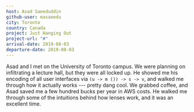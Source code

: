 ```yaml
---
host: Asad Saeeduddin
github-user: masaeedu
city: Toronto
country: Canada
project: Just Hanging Out
project-url: "#"
arrival-date: 2019-08-03
departure-date: 2019-08-03
---
```


Asad and I met on the University of Toronto campus. We were planning on
infiltrating a lecture hall, but they were all locked up. He showed me his
encoding of all user interfaces via `(u -> m ()) -> s -> v`, and walked me
through how it actually works --- pretty dang cool. We grabbed coffee, and Asad
saved me a few hundred bucks per year in AWS costs. He walked me through some of
the intuitions behind how lenses work, and it was an excellent time.

